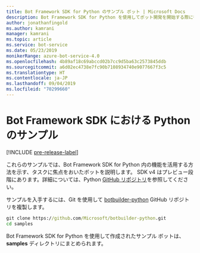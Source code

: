 ```yaml
---
title: Bot Framework SDK for Python のサンプル ボット | Microsoft Docs
description: Bot Framework SDK for Python を使用してボット開発を開始する際に役立つサンプル ボットについて説明します。
author: jonathanfingold
ms.author: kamrani
manager: kamrani
ms.topic: article
ms.service: bot-service
ms.date: 05/23/2019
monikerRange: azure-bot-service-4.0
ms.openlocfilehash: 4b89af18c69abccd02b7cc9d5ba63c2573845ddb
ms.sourcegitcommit: a6d02ec4738e7fc90b7108934740e9077667f3c5
ms.translationtype: HT
ms.contentlocale: ja-JP
ms.lasthandoff: 09/04/2019
ms.locfileid: "70299660"
---
```

# <a name="python-samples-for-bot-framework-sdk"></a>Bot Framework SDK における Python のサンプル
[!INCLUDE [pre-release-label](../includes/pre-release-label.md)]

これらのサンプルでは、Bot Framework SDK for Python 内の機能を活用する方法を示す、タスクに焦点をおいたボットを説明します。 SDK v4 はプレビュー段階にあります。詳細については、Python [GitHub リポジトリ](https://github.com/Microsoft/botbuilder-python)を参照してください。 

サンプルを入手するには、Git を使用して [botbuilder-python](https://github.com/Microsoft/botbuilder-python) GitHub リポジトリを複製します。

```cmd
git clone https://github.com/Microsoft/botbuilder-python.git
cd samples
```
Bot Framework SDK for Python を使用して作成されたサンプル ボットは、**samples** ディレクトリにまとめられます。
